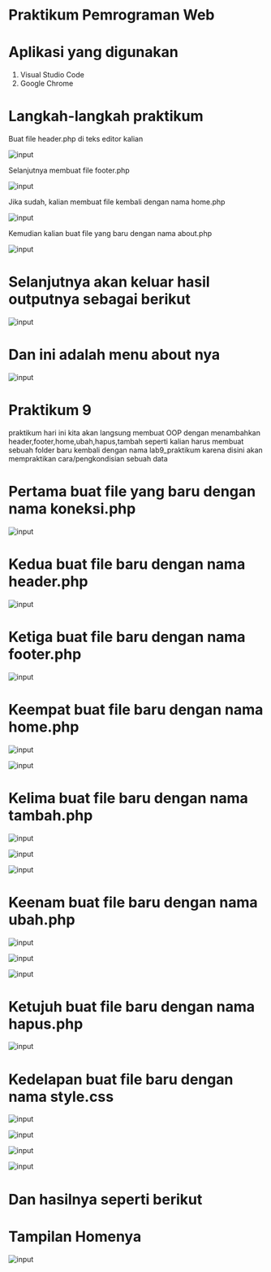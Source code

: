 # Praktikum Pemrograman Web

# Aplikasi yang digunakan
1. Visual Studio Code
2. Google Chrome

# Langkah-langkah praktikum

Buat file header.php di teks editor kalian





![input](https://github.com/ikmalriyan21/lab9modul_OOPweb/blob/fdabfc7827932bd4e554cb12145e446c47412b1b/gambar/codingan%20header%201.png)

Selanjutnya membuat file footer.php 





![input](https://github.com/ikmalriyan21/lab9modul_OOPweb/blob/0395448b4fefe4dc11a3bd094183bde312e2ac66/gambar/codingan%20footer%201.png)

Jika sudah, kalian membuat file kembali dengan nama home.php





![input](https://github.com/ikmalriyan21/lab9modul_OOPweb/blob/8474e54b761e67096c470111f6cce6022d563049/gambar/codingan%20home%201.png)

Kemudian kalian buat file yang baru dengan nama about.php





![input](https://github.com/ikmalriyan21/lab9modul_OOPweb/blob/4870a0bf46f7fb1f69173b54a5aefe02984096f3/gambar/codingan%20about.png)

# Selanjutnya akan keluar hasil outputnya sebagai berikut





![input](https://github.com/ikmalriyan21/lab9modul_OOPweb/blob/91d3435f01cfe6ccd9a39b57625073d638452fea/gambar/output%20modularisasi.png)

# Dan ini adalah menu about nya





![input](https://github.com/ikmalriyan21/lab9modul_OOPweb/blob/e4f43e454cad9bba20c052f3ccc5a35a9720bb75/gambar/output%20modularisasi%20about.png)

# Praktikum 9

praktikum hari ini kita akan langsung membuat OOP dengan menambahkan header,footer,home,ubah,hapus,tambah seperti kalian harus membuat sebuah folder baru kembali dengan nama lab9_praktikum karena disini akan mempraktikan cara/pengkondisian sebuah data

# Pertama buat file yang baru dengan nama koneksi.php





![input](https://github.com/ikmalriyan21/lab9modul_OOPweb/blob/3ad2a0d3240ee5b5923ceadc0ebf3d8daf43406c/lab9_praktikum/SS%20project/codingan%20koneksi.png)

# Kedua buat file baru dengan nama header.php 





![input](https://github.com/ikmalriyan21/lab9modul_OOPweb/blob/c0f9b1a2ed02dc0e08d09b67a929dc9e2deffd69/lab9_praktikum/SS%20project/codingan%20header%202.png)

# Ketiga buat file baru dengan nama footer.php





![input](https://github.com/ikmalriyan21/lab9modul_OOPweb/blob/2282463a009772cfb948ffa34a97e897d2eb686f/lab9_praktikum/SS%20project/codingan%20footer%202.png)

# Keempat buat file baru dengan nama home.php





![input](https://github.com/ikmalriyan21/lab9modul_OOPweb/blob/f83db2514ed3554c93f37f0337c9ab1fb8e009fe/lab9_praktikum/SS%20project/codingan%20home.png)





![input](https://github.com/ikmalriyan21/lab9modul_OOPweb/blob/bbe6b162714f247ef9a3dbf27cd1b5bd2cc37721/lab9_praktikum/SS%20project/codingan%20home%202.png)

# Kelima buat file baru dengan nama tambah.php





![input](https://github.com/ikmalriyan21/lab9modul_OOPweb/blob/3037db5fa1b73eea67bfba286ef992b55db16ccb/lab9_praktikum/SS%20project/codingan%20tambah%201.png)





![input](https://github.com/ikmalriyan21/lab9modul_OOPweb/blob/7bc0f111d720efb776a010707eea3d337639f202/lab9_praktikum/SS%20project/codingan%20tambah%202.png)





![input](https://github.com/ikmalriyan21/lab9modul_OOPweb/blob/02ed6f79e99624d402ca41168e2c5a4e57141eca/lab9_praktikum/SS%20project/codingan%20tambah%203.png)

# Keenam buat file baru dengan nama ubah.php





![input](https://github.com/ikmalriyan21/lab9modul_OOPweb/blob/02b44e0033ab0642bbdd5795a184dffb1b70c20d/lab9_praktikum/SS%20project/codingan%20ubah%201.png)





![input](https://github.com/ikmalriyan21/lab9modul_OOPweb/blob/ad934773a83150b84fe7edf78c2fee2308585fed/lab9_praktikum/SS%20project/codingan%20ubah%202.png)





![input](https://github.com/ikmalriyan21/lab9modul_OOPweb/blob/d60b30ebe803977f1fa7370e4e4d31478b68393e/lab9_praktikum/SS%20project/codingan%20ubah%203.png)

# Ketujuh buat file baru dengan nama hapus.php





![input](https://github.com/ikmalriyan21/lab9modul_OOPweb/blob/9dc0166efb0b49b26194dc8e60b05ff6590ae4d3/lab9_praktikum/SS%20project/codingan%20hapus.png)

# Kedelapan buat file baru dengan nama style.css





![input](https://github.com/ikmalriyan21/lab9modul_OOPweb/blob/5bcc5df818be5c12475f8f85370213b38dac706a/lab9_praktikum/SS%20project/codingan%20style.css%201.png)





![input](https://github.com/ikmalriyan21/lab9modul_OOPweb/blob/9f9d07933edc4f027eeeabf9a72ccb6a360953cd/lab9_praktikum/SS%20project/codingan%20style.css%202.png)





![input](https://github.com/ikmalriyan21/lab9modul_OOPweb/blob/e63690c701120223b4a62f531f2f2757b9bad627/lab9_praktikum/SS%20project/codingan%20style.css%203.png)





![input](https://github.com/ikmalriyan21/lab9modul_OOPweb/blob/5ebe7eb2db9ebb59ede5c5194833c81802ae6fd1/lab9_praktikum/SS%20project/codingan%20style.css%204.png)

# Dan hasilnya seperti berikut

# Tampilan Homenya





![input](https://github.com/ikmalriyan21/lab9modul_OOPweb/blob/e5c7feee0683a6985ceb909b8a81665d9ef094d7/gambar/output%20database.png)









